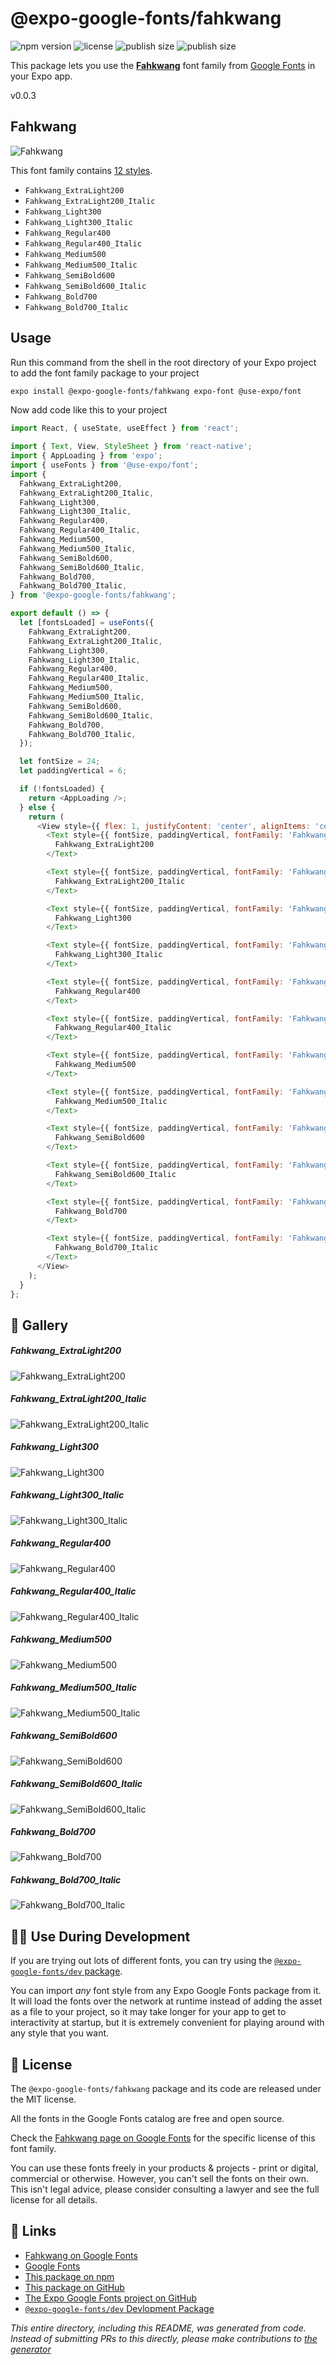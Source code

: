 # @expo-google-fonts/fahkwang

![npm version](https://flat.badgen.net/npm/v/@expo-google-fonts/fahkwang)
![license](https://flat.badgen.net/github/license/expo/google-fonts)
![publish size](https://flat.badgen.net/packagephobia/install/@expo-google-fonts/fahkwang)
![publish size](https://flat.badgen.net/packagephobia/publish/@expo-google-fonts/fahkwang)

This package lets you use the [**Fahkwang**](https://fonts.google.com/specimen/Fahkwang) font family from [Google Fonts](https://fonts.google.com/) in your Expo app.

v0.0.3

## Fahkwang

![Fahkwang](./font-family.png)

This font family contains [12 styles](#-gallery).

- `Fahkwang_ExtraLight200`
- `Fahkwang_ExtraLight200_Italic`
- `Fahkwang_Light300`
- `Fahkwang_Light300_Italic`
- `Fahkwang_Regular400`
- `Fahkwang_Regular400_Italic`
- `Fahkwang_Medium500`
- `Fahkwang_Medium500_Italic`
- `Fahkwang_SemiBold600`
- `Fahkwang_SemiBold600_Italic`
- `Fahkwang_Bold700`
- `Fahkwang_Bold700_Italic`

## Usage

Run this command from the shell in the root directory of your Expo project to add the font family package to your project
```sh
expo install @expo-google-fonts/fahkwang expo-font @use-expo/font
```

Now add code like this to your project
```js
import React, { useState, useEffect } from 'react';

import { Text, View, StyleSheet } from 'react-native';
import { AppLoading } from 'expo';
import { useFonts } from '@use-expo/font';
import {
  Fahkwang_ExtraLight200,
  Fahkwang_ExtraLight200_Italic,
  Fahkwang_Light300,
  Fahkwang_Light300_Italic,
  Fahkwang_Regular400,
  Fahkwang_Regular400_Italic,
  Fahkwang_Medium500,
  Fahkwang_Medium500_Italic,
  Fahkwang_SemiBold600,
  Fahkwang_SemiBold600_Italic,
  Fahkwang_Bold700,
  Fahkwang_Bold700_Italic,
} from '@expo-google-fonts/fahkwang';

export default () => {
  let [fontsLoaded] = useFonts({
    Fahkwang_ExtraLight200,
    Fahkwang_ExtraLight200_Italic,
    Fahkwang_Light300,
    Fahkwang_Light300_Italic,
    Fahkwang_Regular400,
    Fahkwang_Regular400_Italic,
    Fahkwang_Medium500,
    Fahkwang_Medium500_Italic,
    Fahkwang_SemiBold600,
    Fahkwang_SemiBold600_Italic,
    Fahkwang_Bold700,
    Fahkwang_Bold700_Italic,
  });

  let fontSize = 24;
  let paddingVertical = 6;

  if (!fontsLoaded) {
    return <AppLoading />;
  } else {
    return (
      <View style={{ flex: 1, justifyContent: 'center', alignItems: 'center' }}>
        <Text style={{ fontSize, paddingVertical, fontFamily: 'Fahkwang_ExtraLight200' }}>
          Fahkwang_ExtraLight200
        </Text>

        <Text style={{ fontSize, paddingVertical, fontFamily: 'Fahkwang_ExtraLight200_Italic' }}>
          Fahkwang_ExtraLight200_Italic
        </Text>

        <Text style={{ fontSize, paddingVertical, fontFamily: 'Fahkwang_Light300' }}>
          Fahkwang_Light300
        </Text>

        <Text style={{ fontSize, paddingVertical, fontFamily: 'Fahkwang_Light300_Italic' }}>
          Fahkwang_Light300_Italic
        </Text>

        <Text style={{ fontSize, paddingVertical, fontFamily: 'Fahkwang_Regular400' }}>
          Fahkwang_Regular400
        </Text>

        <Text style={{ fontSize, paddingVertical, fontFamily: 'Fahkwang_Regular400_Italic' }}>
          Fahkwang_Regular400_Italic
        </Text>

        <Text style={{ fontSize, paddingVertical, fontFamily: 'Fahkwang_Medium500' }}>
          Fahkwang_Medium500
        </Text>

        <Text style={{ fontSize, paddingVertical, fontFamily: 'Fahkwang_Medium500_Italic' }}>
          Fahkwang_Medium500_Italic
        </Text>

        <Text style={{ fontSize, paddingVertical, fontFamily: 'Fahkwang_SemiBold600' }}>
          Fahkwang_SemiBold600
        </Text>

        <Text style={{ fontSize, paddingVertical, fontFamily: 'Fahkwang_SemiBold600_Italic' }}>
          Fahkwang_SemiBold600_Italic
        </Text>

        <Text style={{ fontSize, paddingVertical, fontFamily: 'Fahkwang_Bold700' }}>
          Fahkwang_Bold700
        </Text>

        <Text style={{ fontSize, paddingVertical, fontFamily: 'Fahkwang_Bold700_Italic' }}>
          Fahkwang_Bold700_Italic
        </Text>
      </View>
    );
  }
};

```

## 🔡 Gallery

##### Fahkwang_ExtraLight200
![Fahkwang_ExtraLight200](./07a682d6bc044cbd486744e34dcb061077bac07d9501f34c8f50b67aa2c02b7f.ttf.png)

##### Fahkwang_ExtraLight200_Italic
![Fahkwang_ExtraLight200_Italic](./c9cba18dabd9762bcd5cd460bbc145d71a364a65255b3ff8514cb385997506c8.ttf.png)

##### Fahkwang_Light300
![Fahkwang_Light300](./a4f936e2bce0a9dc318b8e50537d34ffd7475cd6199842a810f7b9ef9072cdae.ttf.png)

##### Fahkwang_Light300_Italic
![Fahkwang_Light300_Italic](./a1ef09b096105c18faf5fadb52cbeb7979873ad7e9d50910b116ce244b4fe166.ttf.png)

##### Fahkwang_Regular400
![Fahkwang_Regular400](./9e288aad85ecd44f0568c3d218d1478f896a2e9656dea8978a0462f0432102f7.ttf.png)

##### Fahkwang_Regular400_Italic
![Fahkwang_Regular400_Italic](./d39b9b3782631bd9e5ca85b327f2e86ade2f88ca6d30a9f85112209c08f703e5.ttf.png)

##### Fahkwang_Medium500
![Fahkwang_Medium500](./f7b5bd7dd6726ca8619156e571f3ab9429a229e110e87eb4807508a6e603b055.ttf.png)

##### Fahkwang_Medium500_Italic
![Fahkwang_Medium500_Italic](./99dff1eec80cee80e76e31de570b32a627c8b114c5f4a6edda2349c62ef7eb9e.ttf.png)

##### Fahkwang_SemiBold600
![Fahkwang_SemiBold600](./b415ad58dda4167eef2957ac799ec99e305a626797d3f015c814096dcab8244f.ttf.png)

##### Fahkwang_SemiBold600_Italic
![Fahkwang_SemiBold600_Italic](./a3cb35f606a6f504a703c26834f242e79e57064c9cc15b016acd7ead15c1c379.ttf.png)

##### Fahkwang_Bold700
![Fahkwang_Bold700](./9d4c87b61ab6b7a8c8fd345b20f1bdea3f0eaf90b1f3d014ba9a1aed4df71bc5.ttf.png)

##### Fahkwang_Bold700_Italic
![Fahkwang_Bold700_Italic](./02444f0d64cab232aa85ca6646af07c761791397753194217bec25ee19e4107e.ttf.png)


## 👩‍💻 Use During Development

If you are trying out lots of different fonts, you can try using the [`@expo-google-fonts/dev` package](https://github.com/expo/google-fonts/tree/master/font-packages/dev#readme).

You can import *any* font style from any Expo Google Fonts package from it. It will load the fonts
over the network at runtime instead of adding the asset as a file to your project, so it may take longer
for your app to get to interactivity at startup, but it is extremely convenient
for playing around with any style that you want.

## 📖 License

The `@expo-google-fonts/fahkwang` package and its code are released under the MIT license.

All the fonts in the Google Fonts catalog are free and open source.

Check the [Fahkwang page on Google Fonts](https://fonts.google.com/specimen/Fahkwang) for the specific license of this font family.

You can use these fonts freely in your products & projects - print or digital, commercial or otherwise. However, you can't sell the fonts on their own. This isn't legal advice, please consider consulting a lawyer and see the full license for all details.

## 🔗 Links

- [Fahkwang on Google Fonts](https://fonts.google.com/specimen/Fahkwang)
- [Google Fonts](https://fonts.google.com/)
- [This package on npm](https://www.npmjs.com/package/@expo-google-fonts/fahkwang)
- [This package on GitHub](https://github.com/expo/google-fonts/tree/master/font-packages/fahkwang)
- [The Expo Google Fonts project on GitHub](https://github.com/expo/google-fonts)
- [`@expo-google-fonts/dev` Devlopment Package](https://github.com/expo/google-fonts/tree/master/font-packages/dev)


*This entire directory, including this README, was generated from code. Instead of submitting PRs to this directly, please make contributions to [the generator](https://github.com/expo/google-fonts/tree/master/packages/generator)*

